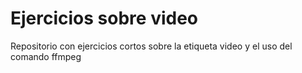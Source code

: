# Ejercicios sobre video
Repositorio con ejercicios cortos sobre la etiqueta video y el uso del comando ffmpeg